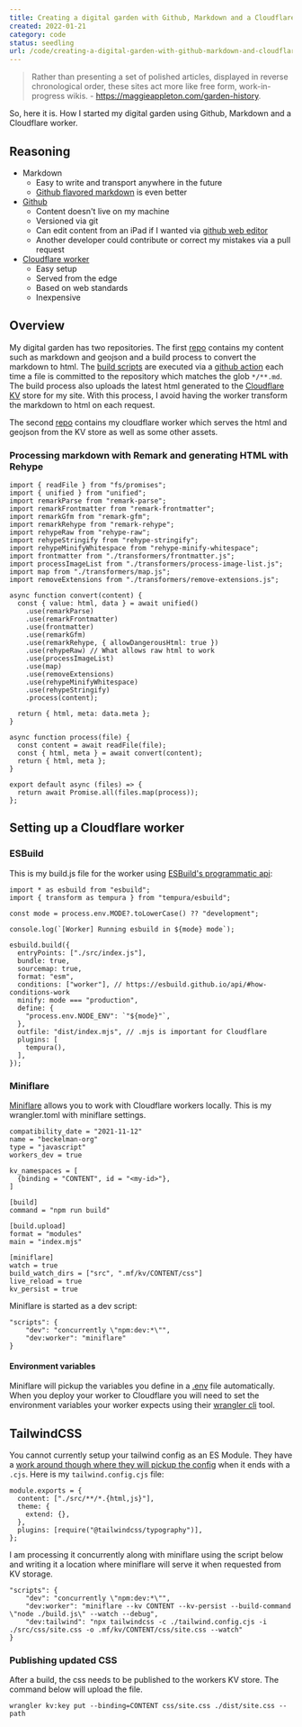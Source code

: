 ```yaml
---
title: Creating a digital garden with Github, Markdown and a Cloudflare Worker
created: 2022-01-21
category: code
status: seedling
url: /code/creating-a-digital-garden-with-github-markdown-and-cloudflare-workers
---
```


> Rather than presenting a set of polished articles, displayed in reverse chronological order, these sites act more like free form, work-in-progress wikis. - https://maggieappleton.com/garden-history.

So, here it is. How I started my digital garden using Github, Markdown and a Cloudflare worker.

## Reasoning

- Markdown
  - Easy to write and transport anywhere in the future
  - [Github flavored markdown](https://docs.github.com/en/get-started/writing-on-github/getting-started-with-writing-and-formatting-on-github/basic-writing-and-formatting-syntax) is even better
- [Github](https://github.com)
  - Content doesn't live on my machine
  - Versioned via git
  - Can edit content from an iPad if I wanted via [github web editor](https://docs.github.com/en/codespaces/the-githubdev-web-based-editor)
  - Another developer could contribute or correct my mistakes via a pull request
- [Cloudflare worker](https://developers.cloudflare.com/workers/)
  - Easy setup
  - Served from the edge
  - Based on web standards
  - Inexpensive

## Overview

My digital garden has two repositories. The first [repo](https://github.com/beckelmw/digital-garden) contains my content such as markdown and geojson and a build process to convert the markdown to html. The [build scripts](https://github.com/beckelmw/digital-garden/tree/main/build) are executed via a [github action](https://github.com/beckelmw/digital-garden/blob/main/.github/workflows/build.yml) each time a file is committed to the repository which matches the glob `*/**.md`. The build process also uploads the latest html generated to the [Cloudflare KV](https://developers.cloudflare.com/workers/runtime-apis/kv/) store for my site. With this process, I avoid having the worker transform the markdown to html on each request.

The second [repo](https://github.com/beckelmw/beckelman.org) contains my cloudflare worker which serves the html and geojson from the KV store as well as some other assets.

### Processing markdown with Remark and generating HTML with Rehype

```
import { readFile } from "fs/promises";
import { unified } from "unified";
import remarkParse from "remark-parse";
import remarkFrontmatter from "remark-frontmatter";
import remarkGfm from "remark-gfm";
import remarkRehype from "remark-rehype";
import rehypeRaw from "rehype-raw";
import rehypeStringify from "rehype-stringify";
import rehypeMinifyWhitespace from "rehype-minify-whitespace";
import frontmatter from "./transformers/frontmatter.js";
import processImageList from "./transformers/process-image-list.js";
import map from "./transformers/map.js";
import removeExtensions from "./transformers/remove-extensions.js";

async function convert(content) {
  const { value: html, data } = await unified()
    .use(remarkParse)
    .use(remarkFrontmatter)
    .use(frontmatter)
    .use(remarkGfm)
    .use(remarkRehype, { allowDangerousHtml: true })
    .use(rehypeRaw) // What allows raw html to work
    .use(processImageList)
    .use(map)
    .use(removeExtensions)
    .use(rehypeMinifyWhitespace)
    .use(rehypeStringify)
    .process(content);

  return { html, meta: data.meta };
}

async function process(file) {
  const content = await readFile(file);
  const { html, meta } = await convert(content);
  return { html, meta };
}

export default async (files) => {
  return await Promise.all(files.map(process));
};
```

## Setting up a Cloudflare worker

### ESBuild

This is my build.js file for the worker using [ESBuild's programmatic api](https://esbuild.github.io/getting-started/):

```
import * as esbuild from "esbuild";
import { transform as tempura } from "tempura/esbuild";

const mode = process.env.MODE?.toLowerCase() ?? "development";

console.log(`[Worker] Running esbuild in ${mode} mode`);

esbuild.build({
  entryPoints: ["./src/index.js"],
  bundle: true,
  sourcemap: true,
  format: "esm",
  conditions: ["worker"], // https://esbuild.github.io/api/#how-conditions-work
  minify: mode === "production",
  define: {
    "process.env.NODE_ENV": `"${mode}"`,
  },
  outfile: "dist/index.mjs", // .mjs is important for Cloudflare
  plugins: [
    tempura(),
  ],
});

```

### Miniflare

[Miniflare](https://miniflare.dev/) allows you to work with Cloudflare workers locally. This is my wrangler.toml with miniflare settings.

```
compatibility_date = "2021-11-12"
name = "beckelman-org"
type = "javascript"
workers_dev = true

kv_namespaces = [
  {binding = "CONTENT", id = "<my-id>"},
]

[build]
command = "npm run build"

[build.upload]
format = "modules"
main = "index.mjs"

[miniflare]
watch = true
build_watch_dirs = ["src", ".mf/kv/CONTENT/css"]
live_reload = true
kv_persist = true

```

Miniflare is started as a dev script:
```
"scripts": {
    "dev": "concurrently \"npm:dev:*\"",
    "dev:worker": "miniflare"
}
```

#### Environment variables

Miniflare will pickup the variables you define in a [.env](https://miniflare.dev/core/variables-secrets) file automatically. When you deploy your worker to Cloudflare you will need to set the environment variables your worker expects using their [wrangler cli](https://developers.cloudflare.com/workers/cli-wrangler/commands#put) tool.

## TailwindCSS

You cannot currently setup your tailwind config as an ES Module. They have a [work around though where they will pickup the config](https://github.com/tailwindlabs/tailwindcss/pull/3181) when it ends with a `.cjs`. Here is my `tailwind.config.cjs` file:

```
module.exports = {
  content: ["./src/**/*.{html,js}"],
  theme: {
    extend: {},
  },
  plugins: [require("@tailwindcss/typography")],
};
```

I am processing it concurrently along with miniflare using the script below and writing it a location where miniflare will serve it when requested from KV storage.

```
"scripts": {
    "dev": "concurrently \"npm:dev:*\"",
    "dev:worker": "miniflare --kv CONTENT --kv-persist --build-command \"node ./build.js\" --watch --debug",
    "dev:tailwind": "npx tailwindcss -c ./tailwind.config.cjs -i ./src/css/site.css -o .mf/kv/CONTENT/css/site.css --watch"
}
```

### Publishing updated CSS

After a build, the css needs to be published to the workers KV store. The command below will upload the file.

```
wrangler kv:key put --binding=CONTENT css/site.css ./dist/site.css --path
```
